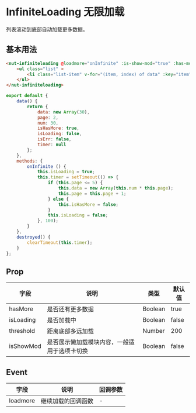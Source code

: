 # InfiniteLoading 无限加载
列表滚动到底部自动加载更多数据。

## 基本用法

```html
<nut-infiniteloading @loadmore="onInfinite" :is-show-mod="true" :has-more="isHasMore" :is-loading="isLoading" :threshold="200">
    <ul class="list" >
        <li class="list-item" v-for="(item, index) of data" :key="item">我是测试数据{{index + 1}}</li>
    </ul>
</nut-infiniteloading>
```
```javascript
export default {
    data() {
        return {
            data: new Array(30),
            page: 2,
            num: 30,
            isHasMore: true,
            isLoading: false,
            isErr: false,
            timer: null
        };
    },
    methods: {
        onInfinite () {
            this.isLoading = true;
            this.timer = setTimeout(() => {
                if (this.page <= 5) {
                    this.data = new Array(this.num * this.page);
                    this.page = this.page + 1;
                } else {
                    this.isHasMore = false;
                }
                this.isLoading = false;
            }, 100);
        }
    },
    destroyed() {
        clearTimeout(this.timer);
    }
};
```

## Prop

| 字段 | 说明 | 类型 | 默认值
|----- | ----- | ----- | -----
| hasMore | 是否还有更多数据 | Boolean | true
| isLoading | 是否加载中 | Boolean | false
| threshold | 距离底部多远加载 | Number | 200
| isShowMod | 是否展示懒加载模块内容，一般适用于选项卡切换 | Boolean | false

## Event

| 字段 | 说明 | 回调参数
|----- | ----- | -----
| loadmore | 继续加载的回调函数 | -

